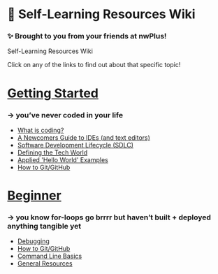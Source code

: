 # :seedling: Self-Learning Resources Wiki
### :sparkles: Brought to you from your friends at nwPlus!

Self-Learning Resources Wiki

Click on any of the links to find out about that specific topic!

# [Getting Started](1-getting-started/)
### → you’ve never coded in your life
* [What is coding?](1-getting-started/what-is-coding.md)
* [A Newcomers Guide to IDEs (and text editors)](1-getting-started/ides-and-text-editors.md)
* [Software Development Lifecycle (SDLC)](1-getting-started/software-development-lifecycle.md)
* [Defining the Tech World](1-getting-started/defining-the-tech-world.md)
* [Applied 'Hello World' Examples](1-getting-started/applied-hello-world/)
* [How to Git/GitHub](1-getting-started/how-to-git-github.md/)

# [Beginner](2-beginner/)
### → you know for-loops go brrrr but haven’t built + deployed anything tangible yet
* [Debugging](2-beginner/debugging.md)
* [How to Git/GitHub](1-getting-started/how-to-git-github.md/)
* [Command Line Basics](2-beginner/command-line-basics.md/)
* [General Resources](2-beginner/general-resources.md/)
